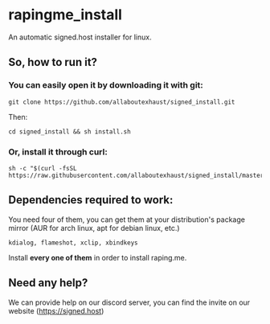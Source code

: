 # rapingme_install
An automatic signed.host installer for linux.


## So, how to run it?

### You can easily open it by downloading it with git:

```
git clone https://github.com/allaboutexhaust/signed_install.git
```
Then:

```
cd signed_install && sh install.sh
```

### Or, install it through curl:

```
sh -c "$(curl -fsSL https://raw.githubusercontent.com/allaboutexhaust/signed_install/master/install.sh)"
```

## Dependencies required to work:

You need four of them, you can get them at your distribution's package mirror (AUR for arch linux, apt for debian linux, etc.)

```
kdialog, flameshot, xclip, xbindkeys
```

Install **every one of them** in order to install raping.me.

## Need any help?

We can provide help on our discord server, you can find the invite on our website (https://signed.host)
